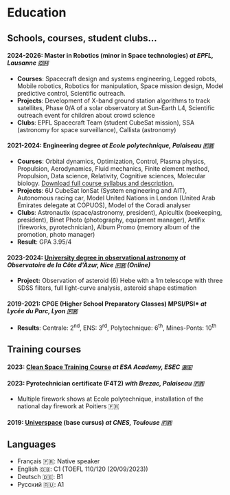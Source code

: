 # Education

## Schools, courses, student clubs...

#### **2024-2026**: Master in Robotics (minor in Space technologies) *at EPFL, Lausanne 🇨🇭*

* **Courses**: Spacecraft design and systems engineering, Legged robots, Mobile robotics, Robotics for manipulation, Space mission design, Model predictive control, Scientific outreach.
* **Projects**: Development of X-band ground station algorithms to track satellites, Phase 0/A of a solar observatory at Sun-Earth L4, Scientific outreach event for children about crowd science
* **Clubs**: EPFL Spacecraft Team (student CubeSat mission), SSA (astronomy for space surveillance), Callista (astronomy)
  
#### **2021-2024**: Engineering degree *at Ecole polytechnique, Palaiseau 🇫🇷*
* **Courses**: Orbital dynamics, Optimization, Control, Plasma physics, Propulsion, Aerodynamics, Fluid mechanics, Finite element method, Propulsion, Data science, Relativity, Cognitive sciences, Molecular biology. [Download full course syllabus and description.](assets/Course_catalogue_AGN.pdf)
* **Projects**: 6U CubeSat IonSat (System engineering and AIT), Autonomous racing car, Model United Nations in London (United Arab Emirates delegate at COPUOS), Model of the Coradi analyser
* **Clubs**: Astronautix (space/astronomy, president), Apicultix (beekeeping, president), Binet Photo (photography, equipment manager), Artifix (fireworks, pyrotechnician), Album Promo (memory album of the promotion, photo manager)
* **Result**: GPA 3.95/4

#### **2023-2024**: [University degree in observational astronomy](https://www.oca.eu/fr/duao-oca) *at Observatoire de la Côte d'Azur, Nice 🇫🇷 (Online)*
* **Project:** Observation of asteroid (6) Hebe with a 1m telescope with three SDSS filters, full light-curve analysis, asteroid shape estimation

#### **2019-2021**: CPGE (Higher School Preparatory Classes) MPSI/PSI* *at Lycée du Parc, Lyon 🇫🇷*
* **Results**: Centrale: 2<sup>nd</sup>, ENS: 3<sup>rd</sup>, Polytechnique: 6<sup>th</sup>, Mines-Ponts: 10<sup>th</sup>


## Training courses

#### **2023**: [Clean Space Training Course](https://www.esa.int/Education/ESA_Academy/Applications_now_open_for_the_3rd_edition_of_the_Clean_Space_Training_Course_2023) *at ESA Academy, ESEC 🇧🇪*

#### **2023**: Pyrotechnician certificate (F4T2) *with Brezac, Palaiseau 🇫🇷*
* Multiple firework shows at Ecole polytechnique, installation of the national day firework at Poitiers 🇫🇷

#### **2019**: [Universpace](https://universpace.cnes.fr/) (base cursus) *at CNES, Toulouse 🇫🇷*


## Languages

* Français 🇫🇷: Native speaker
* English 🇬🇧: C1 (TOEFL 110/120 (20/09/2023))
* Deutsch 🇩🇪: B1
* Русский 🇷🇺: A1
